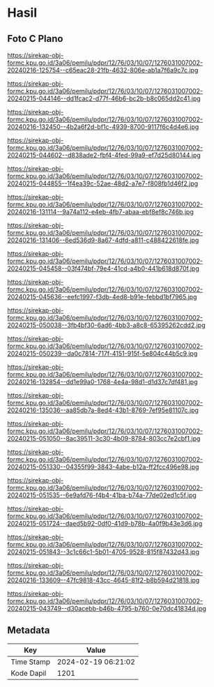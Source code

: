 # Hasil

## Foto C Plano

https://sirekap-obj-formc.kpu.go.id/3a06/pemilu/pdpr/12/76/03/10/07/1276031007002-20240216-125754--c65eac28-21fb-4632-806e-ab1a7f6a9c7c.jpg

https://sirekap-obj-formc.kpu.go.id/3a06/pemilu/pdpr/12/76/03/10/07/1276031007002-20240215-044146--dd1fcac2-d77f-46b6-bc2b-b8c065dd2c41.jpg

https://sirekap-obj-formc.kpu.go.id/3a06/pemilu/pdpr/12/76/03/10/07/1276031007002-20240216-132450--4b2a6f2d-bf1c-4939-8700-9117f6c4d4e6.jpg

https://sirekap-obj-formc.kpu.go.id/3a06/pemilu/pdpr/12/76/03/10/07/1276031007002-20240215-044602--d838ade2-fbf4-4fed-99a9-ef7d25d80144.jpg

https://sirekap-obj-formc.kpu.go.id/3a06/pemilu/pdpr/12/76/03/10/07/1276031007002-20240215-044855--1f4ea39c-52ae-48d2-a7e7-f808fb1d46f2.jpg

https://sirekap-obj-formc.kpu.go.id/3a06/pemilu/pdpr/12/76/03/10/07/1276031007002-20240216-131114--9a74a112-e4eb-4fb7-abaa-ebf8ef8c746b.jpg

https://sirekap-obj-formc.kpu.go.id/3a06/pemilu/pdpr/12/76/03/10/07/1276031007002-20240216-131406--6ed536d9-8a67-4dfd-a811-c488422618fe.jpg

https://sirekap-obj-formc.kpu.go.id/3a06/pemilu/pdpr/12/76/03/10/07/1276031007002-20240215-045458--03f474bf-79e4-41cd-a4b0-441b618d870f.jpg

https://sirekap-obj-formc.kpu.go.id/3a06/pemilu/pdpr/12/76/03/10/07/1276031007002-20240215-045636--eefc1997-f3db-4ed8-b91e-febbd1bf7965.jpg

https://sirekap-obj-formc.kpu.go.id/3a06/pemilu/pdpr/12/76/03/10/07/1276031007002-20240215-050038--3fb4bf30-6ad6-4bb3-a8c8-65395262cdd2.jpg

https://sirekap-obj-formc.kpu.go.id/3a06/pemilu/pdpr/12/76/03/10/07/1276031007002-20240215-050239--da0c7814-717f-4151-915f-5e804c44b5c9.jpg

https://sirekap-obj-formc.kpu.go.id/3a06/pemilu/pdpr/12/76/03/10/07/1276031007002-20240216-132854--dd1e99a0-1768-4e4a-98d1-d1d37c7df481.jpg

https://sirekap-obj-formc.kpu.go.id/3a06/pemilu/pdpr/12/76/03/10/07/1276031007002-20240216-135036--aa85db7a-8ed4-43b1-8769-7ef95e81107c.jpg

https://sirekap-obj-formc.kpu.go.id/3a06/pemilu/pdpr/12/76/03/10/07/1276031007002-20240215-051050--8ac39511-3c30-4b09-8784-803cc7e2cbf1.jpg

https://sirekap-obj-formc.kpu.go.id/3a06/pemilu/pdpr/12/76/03/10/07/1276031007002-20240215-051330--04355f99-3843-4abe-b12a-ff2fcc496e98.jpg

https://sirekap-obj-formc.kpu.go.id/3a06/pemilu/pdpr/12/76/03/10/07/1276031007002-20240215-051535--6e9afd76-f4b4-41ba-b74a-77de02ed1c5f.jpg

https://sirekap-obj-formc.kpu.go.id/3a06/pemilu/pdpr/12/76/03/10/07/1276031007002-20240215-051724--daed5b92-0df0-41d9-b78b-4a0f9b43e3d6.jpg

https://sirekap-obj-formc.kpu.go.id/3a06/pemilu/pdpr/12/76/03/10/07/1276031007002-20240215-051843--3c1c66c1-5b01-4705-9528-815f87432d43.jpg

https://sirekap-obj-formc.kpu.go.id/3a06/pemilu/pdpr/12/76/03/10/07/1276031007002-20240216-133609--47fc9818-43cc-4645-81f2-b8b594d21818.jpg

https://sirekap-obj-formc.kpu.go.id/3a06/pemilu/pdpr/12/76/03/10/07/1276031007002-20240215-043749--d30acebb-b46b-4795-b760-0e70dc41834d.jpg


## Metadata

| Key        | Value               |
| ---------- | ------------------- |
| Time Stamp | 2024-02-19 06:21:02 |
| Kode Dapil | 1201                |



